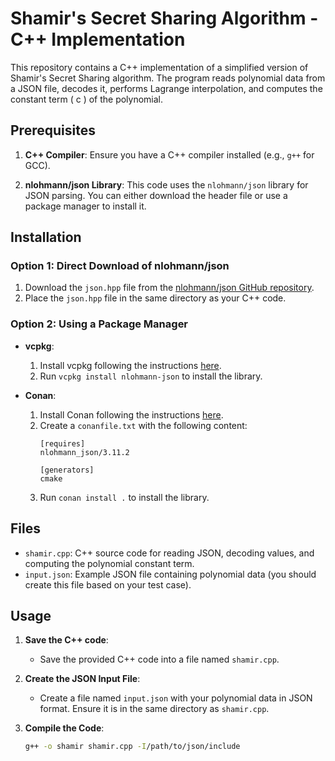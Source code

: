 # Shamir's Secret Sharing Algorithm - C++ Implementation

This repository contains a C++ implementation of a simplified version of Shamir's Secret Sharing algorithm. The program reads polynomial data from a JSON file, decodes it, performs Lagrange interpolation, and computes the constant term \( c \) of the polynomial.

## Prerequisites

1. **C++ Compiler**: Ensure you have a C++ compiler installed (e.g., `g++` for GCC).

2. **nlohmann/json Library**: This code uses the `nlohmann/json` library for JSON parsing. You can either download the header file or use a package manager to install it.

## Installation

### Option 1: Direct Download of nlohmann/json

1. Download the `json.hpp` file from the [nlohmann/json GitHub repository](https://github.com/nlohmann/json).
2. Place the `json.hpp` file in the same directory as your C++ code.

### Option 2: Using a Package Manager

- **vcpkg**:
  1. Install vcpkg following the instructions [here](https://github.com/microsoft/vcpkg).
  2. Run `vcpkg install nlohmann-json` to install the library.

- **Conan**:
  1. Install Conan following the instructions [here](https://conan.io/downloads.html).
  2. Create a `conanfile.txt` with the following content:
     ```
     [requires]
     nlohmann_json/3.11.2
     
     [generators]
     cmake
     ```
  3. Run `conan install .` to install the library.

## Files

- `shamir.cpp`: C++ source code for reading JSON, decoding values, and computing the polynomial constant term.
- `input.json`: Example JSON file containing polynomial data (you should create this file based on your test case).

## Usage

1. **Save the C++ code**:
   - Save the provided C++ code into a file named `shamir.cpp`.

2. **Create the JSON Input File**:
   - Create a file named `input.json` with your polynomial data in JSON format. Ensure it is in the same directory as `shamir.cpp`.

3. **Compile the Code**:

   ```sh
   g++ -o shamir shamir.cpp -I/path/to/json/include
